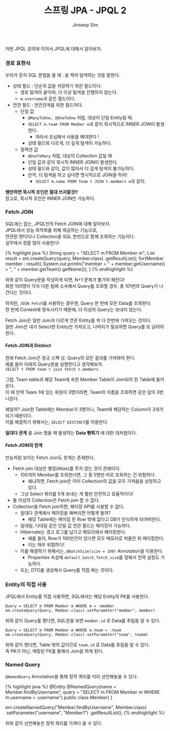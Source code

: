 ﻿---
layout: post
title: "스프링 JPA - JPQL 2"
categories: Springboot
tags: [java]
author:
  - Jinseop Sim
toc: true
---
저번 JPQL 강의에 이어서 JPQL에 대해서 알아보자.  

### 경로 표현식
우리가 흔히 SQL 문법을 쓸 때 ```.```을 찍어 탐색하는 것을 말한다.  

- 상태 필드 : 단순히 값을 저장하기 위한 필드이다.
  - 경로 탐색의 끝이며, 더 이상 탐색을 진행하지 않는다.
  - ```m.username```과 같은 필드이다.
- 연관 필드 : 연관관계를 위한 필드이다.
  - 단일 값
    - ```@ManyToOne, @OneToOne``` 처럼, 대상이 단일 Entity일 때.
    - ```SELECT m.team FROM Member m```과 같이 묵시적으로 INNER JOIN이 발생한다.
      - 따라서 조심해서 사용을 해야한다 !
    - 상태 필드와 다르게, 더 깊게 탐색이 가능하다.
  - 컬렉션 값
    - ```@OneToMany``` 처럼, 대상이 Collection 값일 때
    - 단일 값과 같이 묵시적 INNER JOIN이 발생한다.
    - 상태 필드와 같이, 값이 많아서 더 깊게 탐색이 불가능하다.
    - 만약, 더 탐색을 하고 싶다면 명시적으로 JOIN을 하자!
      - ```SELECT m.name FROM Team t JOIN t.members m```과 같이.

__웬만하면 묵시적 조인은 절대 쓰지말것!!__  
참고로, 묵시적 조인은 INNER JOIN만 가능하다.  

### Fetch JOIN
SQL에는 없는, JPQL만의 Fetch JOIN에 대해 알아보자.  
JPQL에서 성능 최적화를 위해 제공하는 기능으로,    
연관된 엔티티나 Collection을 SQL 한번으로 함께 조회하는 기능이다.  
실무에서 정말 많이 사용한다!  

{% highlight java %}
String query = "SELECT m FROM Member m";
List<Member> result = em.createQuery(query, Member.class)
        .getResultList();
for(Member member : result){
    System.out.println("member = " + member.getUsername() + ", "
                    + member.getTeam().getName());
}
{% endhighlight %}  

위와 같이 Query문을 작성하게 되면, N+1 문제가 불가피 해진다!  
회원 100명이 각자 다른 팀에 소속해서 Query를 조회할 경우, 총 101번의 Query가 나간다는 것이다.  

하지만, ```JOIN Fetch```를 사용하는 경우엔, Query 한 번에 모든 Data를 조회한다.  
한 번에 Context에 영속시키기 때문에, 더 이상의 Query는 보내지 않는다.  

Fetch Join은 일반 Join과 다르게 연관 Entity를 싹 다 한번에 가져오는 것이다.  
일반 Join은 내가 Select한 Entity만 가져오고, 나머지가 필요하면 Query를 또 날려야 한다.  

#### Fetch JOIN과 Distinct
원래 Fetch Join은 정규 스펙 상, Query의 모든 결과를 가져와야 한다.  
예를 들어 아래의 Query문을 실행한다고 생각해보자.  
```SELECT t FROM team t join fetch t.members```

그럼, Team table과 해당 Team에 속한 Member Table이 Join되어 한 Table에 들어온다.  
이 때 만약 Team 1에 있는 회원이 3명이라면, Team의 이름을 조회하면 같은 답이 3번 나온다.  

왜일까? Join한 Table에는 Member가 3명이니, Team에 해당하는 Column이 3개가 되기 때문이다.  
이를 해결하기 위해서는, ```SELECT DISTINCT```를 이용한다.  

__일대다 관계__ 를 Join 했을 때 발생하는 __Data 뻥튀기__ 에 대한 대처법이다.  

#### Fetch JOIN의 한계
만능처럼 보이는 Fetch Join도 한계는 존재한다.  

- Fetch join 대상은 별칭(Alias)를 주지 않는 것이 관례이다.
  - 100개의 Member를 조회한다면, 그 중 5명만 따로 조회하는 건 위험하다.
    - 왜냐하면, Fetch join은 이미 Collection의 값을 모두 가져옴을 상정하고 있다.
  - 그냥 Select 쿼리를 5개 보내는 게 훨씬 안전하고 효율적이다!
- 둘 이상의 Collection은 Fetch join 할 수 없다.
- Collection을 Fetch join하면, 페이징 API를 사용할 수 없다.
  - 일대다 관계에서 페이징을 해버리면 어떻게 될까?
    - 해당 Table에는 페이징 한 Row 밖에 없다고 DB가 인식하게 되어버린다.
  - 일대일, 다대일 같은 단일 값 연관 필드는 페이징이 가능하다.
  - Hibernate는 경고 로그를 남기고 메모리에서 페이징한다.
    - 예를 들어, Row가 100만건이 있다면 모두 메모리로 퍼올린 뒤 페이징한다.
    - 이는 매우 위험하다!
  - 이를 해결하기 위해서는, ```@BatchSize(size = 100)``` Annotation을 이용한다.
    - Properties 속성에 ```default_batch_fetch_size```를 정해서 전역 설정도 가능하다.
  - 또는, DTO를 생성해서 Query를 직접 짜는 것이다.

### Entity의 직접 사용
JPQL에서 Entity를 직접 사용하면, SQL에서는 해당 Entity의 PK를 사용한다.  

```Query = SELECT m FROM Member m WHERE m = :member```  
```em.createQuery(Query, Member.class).setParameter("member", member)```

위와 같이 Query를 짰다면, SQL문을 보면 ```member.id``` 로 Data를 추림을 알 수 있다.  

```Query = SELECT m FROM Member m WHERE m.team = :team```  
```em.createQuery(Query, Member.class).setParameter("team", teamA)```

위와 같이 짰다면, Table 밖의 값이므로 ```team.id``` 로 Data를 추림을 알 수 있다.  
즉 PK가 아닌, 매핑된 FK를 통해서 Join을 하게 된다.  

### Named Query
```@NamedQuery``` Annotation을 통해 정적 쿼리를 미리 선언해놓을 수 있다.  

{% highlight java %}
@Entity
@NamedQuery(name = Member.findByUsername",
            query = "SELECT m FROM Member m WHERE m.username = :username")
public class Member{
}

em.createNamedQuery("Member.findByUsername", Member.class)
          .setParameter("username", "Member1")
          .getResultList();
{% endhighlight %}  

위와 같이 선언해놓은 정적 쿼리를 가져다 쓸 수 있다.  
